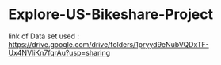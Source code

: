 # Explore-US-Bikeshare-Project
link of Data set used : https://drive.google.com/drive/folders/1pryyd9eNubVQDxTF-Ux4NVliKn7fqrAu?usp=sharing

